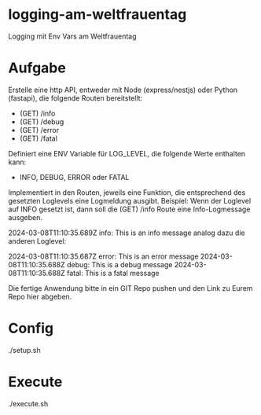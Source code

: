 # logging-am-weltfrauentag
Logging mit Env Vars am Weltfrauentag

# Aufgabe
Erstelle eine http API, entweder mit Node (express/nestjs) oder Python (fastapi), die folgende Routen bereitstellt:

- (GET) /info
- (GET) /debug
- (GET) /error
- (GET) /fatal

Definiert eine ENV Variable für LOG_LEVEL, die folgende Werte enthalten kann:
- INFO, DEBUG, ERROR oder FATAL

Implementiert in den Routen, jeweils eine Funktion, die entsprechend des gesetzten Loglevels eine Logmeldung ausgibt.
Beispiel:
Wenn der Loglevel auf INFO gesetzt ist, dann soll die (GET) /info Route eine Info-Logmessage ausgeben.


2024-03-08T11:10:35.689Z info: This is an info message
analog dazu die anderen Loglevel:

2024-03-08T11:10:35.687Z error: This is an error message
2024-03-08T11:10:35.688Z debug: This is a debug message
2024-03-08T11:10:35.688Z fatal: This is a fatal message

Die fertige Anwendung bitte in ein GIT Repo pushen und den Link zu Eurem Repo hier abgeben.

# Config
./setup.sh

# Execute
./execute.sh

